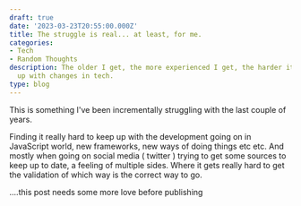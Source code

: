 ```yaml
---
draft: true
date: '2023-03-23T20:55:00.000Z'
title: The struggle is real... at least, for me.
categories:
- Tech
- Random Thoughts
description: The older I get, the more experienced I get, the harder it gets to keep
  up with changes in tech.
type: blog
---
```

This is something I've been incrementally struggling with the last couple of years.

Finding it really hard to keep up with the development going on in JavaScript world, new frameworks, new ways of doing things etc etc. And mostly when going on social media ( twitter ) trying to get some sources to keep up to date, a feeling of multiple sides. Where it gets really hard to get the validation of which way is the correct way to go.

....this post needs some more love before publishing

